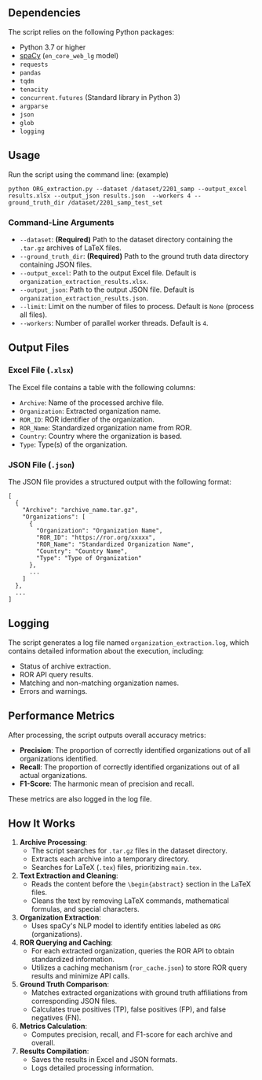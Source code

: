 ## Dependencies

The script relies on the following Python packages:

- Python 3.7 or higher
- [spaCy](https://spacy.io/) (`en_core_web_lg` model)
- `requests`
- `pandas`
- `tqdm`
- `tenacity`
- `concurrent.futures` (Standard library in Python 3)
- `argparse`
- `json`
- `glob`
- `logging`

## Usage

Run the script using the command line: (example)

```
python ORG_extraction.py --dataset /dataset/2201_samp --output_excel results.xlsx --output_json results.json  --workers 4 --ground_truth_dir /dataset/2201_samp_test_set
```

### Command-Line Arguments

- `--dataset`: **(Required)** Path to the dataset directory containing the `.tar.gz` archives of LaTeX files.
- `--ground_truth_dir`: **(Required)** Path to the ground truth data directory containing JSON files.
- `--output_excel`: Path to the output Excel file. Default is `organization_extraction_results.xlsx`.
- `--output_json`: Path to the output JSON file. Default is `organization_extraction_results.json`.
- `--limit`: Limit on the number of files to process. Default is `None` (process all files).
- `--workers`: Number of parallel worker threads. Default is `4`.

## Output Files

### Excel File (`.xlsx`)

The Excel file contains a table with the following columns:

- `Archive`: Name of the processed archive file.
- `Organization`: Extracted organization name.
- `ROR_ID`: ROR identifier of the organization.
- `ROR_Name`: Standardized organization name from ROR.
- `Country`: Country where the organization is based.
- `Type`: Type(s) of the organization.

### JSON File (`.json`)

The JSON file provides a structured output with the following format:

```
[
  {
    "Archive": "archive_name.tar.gz",
    "Organizations": [
      {
        "Organization": "Organization Name",
        "ROR_ID": "https://ror.org/xxxxx",
        "ROR_Name": "Standardized Organization Name",
        "Country": "Country Name",
        "Type": "Type of Organization"
      },
      ...
    ]
  },
  ...
]
```

## Logging

The script generates a log file named `organization_extraction.log`, which contains detailed information about the execution, including:

- Status of archive extraction.
- ROR API query results.
- Matching and non-matching organization names.
- Errors and warnings.

## Performance Metrics

After processing, the script outputs overall accuracy metrics:

- **Precision**: The proportion of correctly identified organizations out of all organizations identified.
- **Recall**: The proportion of correctly identified organizations out of all actual organizations.
- **F1-Score**: The harmonic mean of precision and recall.

These metrics are also logged in the log file.

## How It Works

1. **Archive Processing**:
   - The script searches for `.tar.gz` files in the dataset directory.
   - Extracts each archive into a temporary directory.
   - Searches for LaTeX (`.tex`) files, prioritizing `main.tex`.
2. **Text Extraction and Cleaning**:
   - Reads the content before the `\begin{abstract}` section in the LaTeX files.
   - Cleans the text by removing LaTeX commands, mathematical formulas, and special characters.
3. **Organization Extraction**:
   - Uses spaCy's NLP model to identify entities labeled as `ORG` (organizations).
4. **ROR Querying and Caching**:
   - For each extracted organization, queries the ROR API to obtain standardized information.
   - Utilizes a caching mechanism (`ror_cache.json`) to store ROR query results and minimize API calls.
5. **Ground Truth Comparison**:
   - Matches extracted organizations with ground truth affiliations from corresponding JSON files.
   - Calculates true positives (TP), false positives (FP), and false negatives (FN).
6. **Metrics Calculation**:
   - Computes precision, recall, and F1-score for each archive and overall.
7. **Results Compilation**:
   - Saves the results in Excel and JSON formats.
   - Logs detailed processing information.
